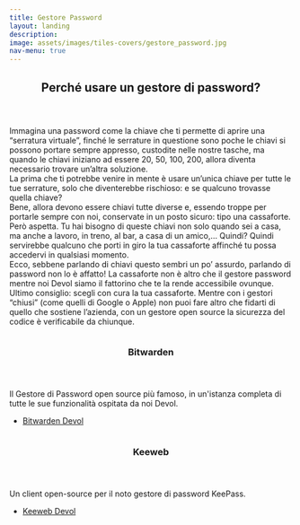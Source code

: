 ```yaml
---
title: Gestore Password
layout: landing
description:
image: assets/images/tiles-covers/gestore_password.jpg
nav-menu: true
---
```


<!-- Main -->
<div id="main">

<!-- One -->
<section id="one">
	<div class="inner">
		<header class="major">
			<h2>Perché usare un gestore di password?</h2>
		</header>
		<p>
			Immagina una password come la chiave che ti permette di aprire una “serratura virtuale”, finché le serrature in questione sono poche le chiavi si possono portare sempre appresso, custodite nelle nostre tasche, ma quando le chiavi iniziano ad essere 20, 50, 100, 200, allora diventa necessario trovare un’altra soluzione.<br>
			La prima che ti potrebbe venire in mente è usare un’unica chiave per tutte le tue serrature, solo che diventerebbe rischioso: e se qualcuno trovasse quella chiave?<br>
			Bene, allora devono essere chiavi tutte diverse e, essendo troppe per portarle sempre con noi, conservate in un posto sicuro: tipo una cassaforte.<br>
			Però aspetta. Tu hai bisogno di queste chiavi non solo quando sei a casa, ma anche a lavoro, in treno, al bar, a casa di un amico,… Quindi? Quindi servirebbe qualcuno che porti in giro la tua cassaforte affinché tu possa accedervi in qualsiasi momento.<br>
			Ecco, sebbene parlando di chiavi questo sembri un po’ assurdo, parlando di password non lo è affatto! La cassaforte non è altro che il gestore password mentre noi Devol siamo il fattorino che te la rende accessibile ovunque.<br>
			Ultimo consiglio: scegli con cura la tua cassaforte. Mentre con i gestori “chiusi” (come quelli di Google o Apple) non puoi fare altro che fidarti di quello che sostiene l’azienda, con un gestore open source la sicurezza del codice è verificabile da chiunque.
		</p>
	</div>
</section>

<!-- Two -->
<section id="two" class="spotlights">
	<section>
		<img src="{{ site.baseurl }}/assets/images/logos/gestore_password/bitwarden.jpg" alt="">
		<div class="content">
			<div class="inner">
				<header class="major">
					<h3>Bitwarden</h3>
				</header>
				<p>Il Gestore di Password open source più famoso, in un'istanza completa di tutte le sue funzionalità ospitata da noi Devol.</p> <!-- cambiare-->
				<ul class="actions">
					<li><a href="https://bitwarden.devol.it" class="button">Bitwarden Devol</a></li>
				</ul>
			</div>
		</div>
	</section>
	<section>
		<img src="{{ site.baseurl }}/assets/images/logos/gestore_password/keeweb.jpg" alt="">
		<div class="content">
			<div class="inner">
				<header class="major">
					<h3>Keeweb</h3>
				</header>
				<p>Un client open-source per il noto gestore di password KeePass.</p> <!-- cambiare -->
				<ul class="actions">
					<li><a href="https://keeweb.devol.it" class="button">Keeweb Devol</a></li>
				</ul>
			</div>
		</div>
	</section>
</section>

</div>
